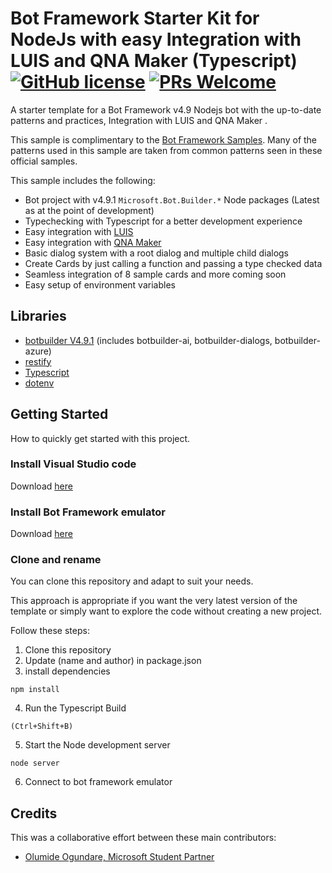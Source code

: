 # Bot Framework Starter Kit for NodeJs with easy Integration with LUIS and QNA Maker (Typescript) [![GitHub license](https://img.shields.io/badge/license-MIT-blue.svg)]() [![PRs Welcome](https://img.shields.io/badge/PRs-welcome-brightgreen.svg)]()

A starter template for a Bot Framework v4.9 Nodejs bot with the up-to-date patterns and practices, Integration with LUIS and QNA Maker .

This sample is complimentary to the [Bot Framework Samples](https://github.com/microsoft/BotBuilder-Samples/tree/master/samples/typescript_nodejs). Many of the patterns used in this sample are taken from common patterns seen in these official samples.

This sample includes the following:

- Bot project with v4.9.1 `Microsoft.Bot.Builder.*` Node packages (Latest as at the point of development)
- Typechecking with Typescript for a better development experience
- Easy integration with [LUIS](https://www.luis.ai/)
- Easy integration with [QNA Maker](https://www.qnamaker.ai/)
- Basic dialog system with a root dialog and multiple child dialogs
- Create Cards by just calling a function and passing a type checked data
- Seamless integration of 8 sample cards and more coming soon
- Easy setup of environment variables

## Libraries

- [botbuilder V4.9.1](https://www.npmjs.com/package/botbuilder/v/4.9.1) (includes botbuilder-ai, botbuilder-dialogs, botbuilder-azure)
- [restify](https://www.npmjs.com/package/restify)
- [Typescript](https://www.npmjs.com/package/typescript)
- [dotenv](https://www.npmjs.com/package/dotenv)

## Getting Started

How to quickly get started with this project.

### Install Visual Studio code

Download [here](https://code.visualstudio.com/)

### Install Bot Framework emulator

Download [here](https://github.com/Microsoft/BotFramework-Emulator/releases/tag/v4.9.0)

### Clone and rename

You can clone this repository and adapt to suit your needs.

This approach is appropriate if you want the very latest version of the template or simply want to explore the code without creating a new project.

Follow these steps:

1. Clone this repository
2. Update (name and author) in package.json
3. install dependencies

```terminal
npm install
```

4. Run the Typescript Build

```command
(Ctrl+Shift+B)
```

5. Start the Node development server

```terminal
node server
```

6. Connect to bot framework emulator

## Credits

This was a collaborative effort between these main contributors:

- [Olumide Ogundare, Microsoft Student Partner](https://github.com/onyxolu)
